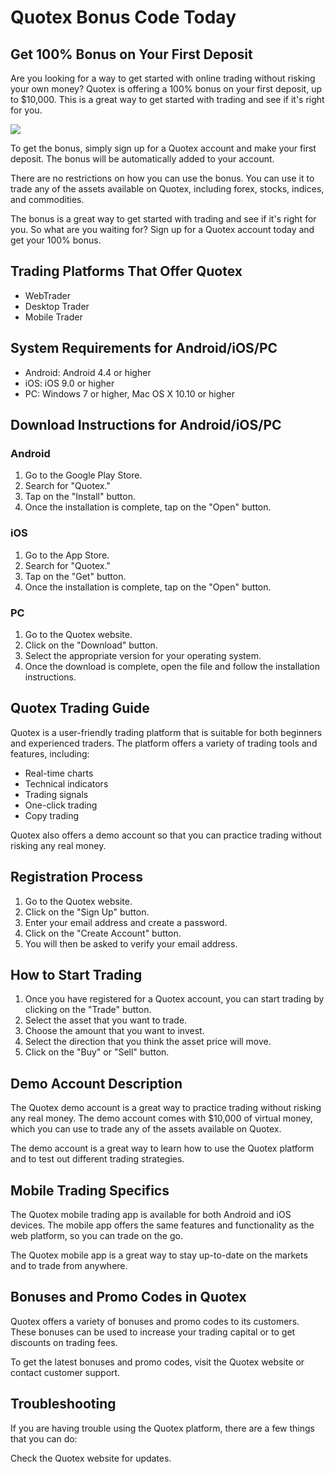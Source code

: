 # Quotex Bonus Code Today

## Get 100% Bonus on Your First Deposit

Are you looking for a way to get started with online trading without
risking your own money? Quotex is offering a 100% bonus on your first
deposit, up to \$10,000. This is a great way to get started with trading
and see if it\'s right for you.

[![](https://static.quotex.io/files/4_en/300_250.jpg)](https://traff.sbs/brokerqxlid)

To get the bonus, simply sign up for a Quotex account and make your
first deposit. The bonus will be automatically added to your account.

There are no restrictions on how you can use the bonus. You can use it
to trade any of the assets available on Quotex, including forex, stocks,
indices, and commodities.

The bonus is a great way to get started with trading and see if it\'s
right for you. So what are you waiting for? Sign up for a Quotex account
today and get your 100% bonus.

## Trading Platforms That Offer Quotex

-   WebTrader
-   Desktop Trader
-   Mobile Trader

## System Requirements for Android/iOS/PC

-   Android: Android 4.4 or higher
-   iOS: iOS 9.0 or higher
-   PC: Windows 7 or higher, Mac OS X 10.10 or higher

## Download Instructions for Android/iOS/PC

### Android

1.  Go to the Google Play Store.
2.  Search for "Quotex."
3.  Tap on the "Install" button.
4.  Once the installation is complete, tap on the "Open" button.

### iOS

1.  Go to the App Store.
2.  Search for "Quotex."
3.  Tap on the "Get" button.
4.  Once the installation is complete, tap on the "Open" button.

### PC

1.  Go to the Quotex website.
2.  Click on the "Download" button.
3.  Select the appropriate version for your operating system.
4.  Once the download is complete, open the file and follow the
    installation instructions.

## Quotex Trading Guide

Quotex is a user-friendly trading platform that is suitable for both
beginners and experienced traders. The platform offers a variety of
trading tools and features, including:

-   Real-time charts
-   Technical indicators
-   Trading signals
-   One-click trading
-   Copy trading

Quotex also offers a demo account so that you can practice trading
without risking any real money.

## Registration Process

1.  Go to the Quotex website.
2.  Click on the "Sign Up" button.
3.  Enter your email address and create a password.
4.  Click on the "Create Account" button.
5.  You will then be asked to verify your email address.

## How to Start Trading

1.  Once you have registered for a Quotex account, you can start trading
    by clicking on the "Trade" button.
2.  Select the asset that you want to trade.
3.  Choose the amount that you want to invest.
4.  Select the direction that you think the asset price will move.
5.  Click on the "Buy" or "Sell" button.

## Demo Account Description

The Quotex demo account is a great way to practice trading without
risking any real money. The demo account comes with \$10,000 of virtual
money, which you can use to trade any of the assets available on Quotex.

The demo account is a great way to learn how to use the Quotex platform
and to test out different trading strategies.

## Mobile Trading Specifics

The Quotex mobile trading app is available for both Android and iOS
devices. The mobile app offers the same features and functionality as
the web platform, so you can trade on the go.

The Quotex mobile app is a great way to stay up-to-date on the markets
and to trade from anywhere.

## Bonuses and Promo Codes in Quotex

Quotex offers a variety of bonuses and promo codes to its customers.
These bonuses can be used to increase your trading capital or to get
discounts on trading fees.

To get the latest bonuses and promo codes, visit the Quotex website or
contact customer support.

## Troubleshooting

If you are having trouble using the Quotex platform, there are a few
things that you can do:

Check the Quotex website for updates.

